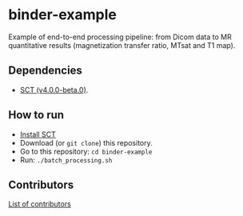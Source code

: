 # binder-example
Example of end-to-end processing pipeline: from Dicom data to MR quantitative results (magnetization transfer ratio, MTsat and T1 map).

## Dependencies

- [SCT (v4.0.0-beta.0)](https://github.com/neuropoly/spinalcordtoolbox/releases/tag/v4.0.0-beta.0).

## How to run

- [Install SCT](https://github.com/neuropoly/spinalcordtoolbox#install-from-package-release)
- Download (or `git clone`) this repository.
- Go to this repository: `cd binder-example`
- Run: `./batch_processing.sh`

## Contributors

[List of contributors](https://github.com/sct-pipeline/spine_generic/graphs/contributors)
